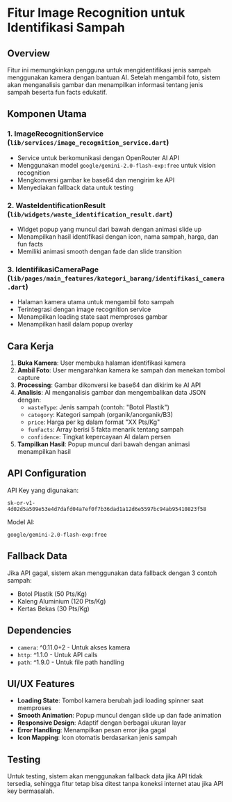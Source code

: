 # Fitur Image Recognition untuk Identifikasi Sampah

## Overview
Fitur ini memungkinkan pengguna untuk mengidentifikasi jenis sampah menggunakan kamera dengan bantuan AI. Setelah mengambil foto, sistem akan menganalisis gambar dan menampilkan informasi tentang jenis sampah beserta fun facts edukatif.

## Komponen Utama

### 1. ImageRecognitionService (`lib/services/image_recognition_service.dart`)
- Service untuk berkomunikasi dengan OpenRouter AI API
- Menggunakan model `google/gemini-2.0-flash-exp:free` untuk vision recognition
- Mengkonversi gambar ke base64 dan mengirim ke API
- Menyediakan fallback data untuk testing

### 2. WasteIdentificationResult (`lib/widgets/waste_identification_result.dart`)
- Widget popup yang muncul dari bawah dengan animasi slide up
- Menampilkan hasil identifikasi dengan icon, nama sampah, harga, dan fun facts
- Memiliki animasi smooth dengan fade dan slide transition

### 3. IdentifikasiCameraPage (`lib/pages/main_features/kategori_barang/identifikasi_camera.dart`)
- Halaman kamera utama untuk mengambil foto sampah
- Terintegrasi dengan image recognition service
- Menampilkan loading state saat memproses gambar
- Menampilkan hasil dalam popup overlay

## Cara Kerja

1. **Buka Kamera**: User membuka halaman identifikasi kamera
2. **Ambil Foto**: User mengarahkan kamera ke sampah dan menekan tombol capture
3. **Processing**: Gambar dikonversi ke base64 dan dikirim ke AI API
4. **Analisis**: AI menganalisis gambar dan mengembalikan data JSON dengan:
   - `wasteType`: Jenis sampah (contoh: "Botol Plastik")
   - `category`: Kategori sampah (organik/anorganik/B3)
   - `price`: Harga per kg dalam format "XX Pts/Kg"
   - `funFacts`: Array berisi 5 fakta menarik tentang sampah
   - `confidence`: Tingkat kepercayaan AI dalam persen
5. **Tampilkan Hasil**: Popup muncul dari bawah dengan animasi menampilkan hasil

## API Configuration

API Key yang digunakan:
```
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
```

Model AI:
```
google/gemini-2.0-flash-exp:free
```

## Fallback Data

Jika API gagal, sistem akan menggunakan data fallback dengan 3 contoh sampah:
- Botol Plastik (50 Pts/Kg)
- Kaleng Aluminium (120 Pts/Kg)  
- Kertas Bekas (30 Pts/Kg)

## Dependencies

- `camera`: ^0.11.0+2 - Untuk akses kamera
- `http`: ^1.1.0 - Untuk API calls
- `path`: ^1.9.0 - Untuk file path handling

## UI/UX Features

- **Loading State**: Tombol kamera berubah jadi loading spinner saat memproses
- **Smooth Animation**: Popup muncul dengan slide up dan fade animation
- **Responsive Design**: Adaptif dengan berbagai ukuran layar
- **Error Handling**: Menampilkan pesan error jika gagal
- **Icon Mapping**: Icon otomatis berdasarkan jenis sampah

## Testing

Untuk testing, sistem akan menggunakan fallback data jika API tidak tersedia, sehingga fitur tetap bisa ditest tanpa koneksi internet atau jika API key bermasalah.